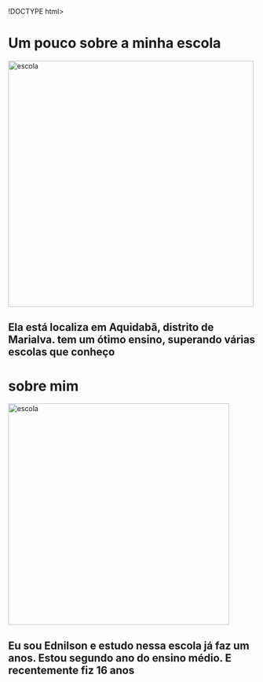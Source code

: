 !DOCTYPE html>
<html lang="pt-br">
<head>
    <meta charset="UTF-8">
    <meta name="viewport" content="width=device-width, initial-scale=1.0">
    <title>Ednilson</title>
</head>
<body>
   <h1>Um pouco sobre a minha escola</h1> 
<img src="/64b5d63a-1163-4f0b-a2de-367e378665a9.jpg" width="500" height="500" alt="escola">
<h2>Ela está  localiza em Aquidabã, distrito de Marialva. 
    tem um ótimo ensino, superando várias escolas que conheço
</h2>
<h1>sobre mim</h1>

<img src="/14554760-foto-negativa-do-perfil-do-homem-silhueta-anonima-cabeca-humana-empresario-trabalhador-
apoio-ilustracaoial-vetor.jpg" width="450" height="450" alt="escola"/>

<h2>Eu sou Ednilson e estudo nessa escola já faz um anos. Estou
    segundo ano do ensino médio. E recentemente fiz 16 anos
</h2>
</body>
